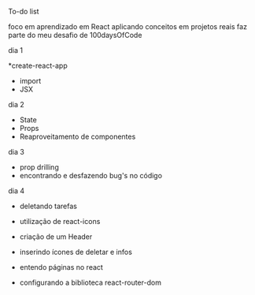 To-do list 

foco em aprendizado em React aplicando conceitos em projetos reais faz parte do meu desafio de 100daysOfCode

dia 1

  *create-react-app
  * import
  * JSX
 
 dia 2 
  * State
  * Props
  * Reaproveitamento de componentes 
  
  dia 3 
  * prop drilling 
  * encontrando e desfazendo bug's no código

dia 4
* deletando tarefas 

* utilização de react-icons 

* criação de um Header

* inserindo ícones de deletar e infos

* entendo páginas no react

* configurando a biblioteca react-router-dom




  
